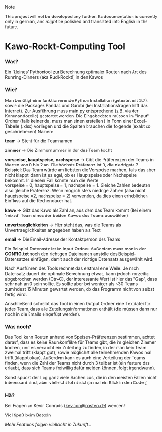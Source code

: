 > [!NOTE]
> This project will not be developed any further. Its documentation is currently only in german, and *might* be polished and translated into English in the future.  

# Kawo-Rockt-Computing Tool

### Was?
Ein 'kleines' Pythontool zur Berechnung optimaler Routen nach Art des Running-Dinners (aka Rudi-Rockt!) in den Kawos

### Wie?
Man benötigt eine funktionierende Python Installation (getestet mit 3.7), sowie die Packages Pandas und Gurobi 
(bei Installationsfragen hilft das Internet). Zur Ausführung muss main.py entsprechend (z.B. via der Kommandozeile)
gestartet werden. Die Eingabedaten müssen im "input" Ordner (falls keiner da, muss man einen erstellen ) in Form
einer Excel-Tabelle (.xlsx) vorliegen und die Spalten brauchen die folgende (exakt so geschriebenen) Namen:

**team** -> Steht für die Teamnamen  
  
**zimmer** -> Die Zimmernummer in der das Team kocht  

**vorspeise, hauptspeise, nachspeise** -> Gibt die Präferenzen der Teams in Werten von 0 bis 2 an. Die höchste Präferenz
ist 0, die niedrigste 2. Beispiel: Das Team würde am liebsten die Vorspeise machen, falls das aber nicht klappt, dann
ist es egal, ob es Hauptspeise oder Nachspeise bekommt. In diesem Fall könnte man die Werte  
vorspeise = 0, hauptspeise = 1, nachspeise = 1. Gleiche Zahlen bedeuten also gleiche Präferenz. Wenn möglich stets 
niedrige Zahlen (also nicht hauptspeise =2, nachspeise = 2) verwenden, da dies einen erheblichen Einfluss auf die 
Rechendauer hat.  

**kawo** -> Gibt das Kawo als Zahl an, aus dem das Team kommt (Bei einem 'mixed' Team eines der beiden Kawos des Teams
auswählen)  

**unvertraeglichkeiten** -> Hier steht das, was die Teams als Unvertraeglichkeiten angegeben haben als Text

**email** -> Die Email-Adresse der Kontaktperson des Teams 

Ein Beispiel-Datensatz ist im input-Ordner. Außerdem muss man in der **CONFIG.txt** noch den richtigen Dateinamen 
anstelle des Beispiel-Datensatzes einfügen, damit auch der richtige Datensatz ausgewählt wird.

Nach Ausführen des Tools rechnet das erstmal eine Weile. Je nach Datensatz dauert die optimale Berechnung etwas, kann
jedoch vorzeitig abgebrochen werden (Ctr+C), der interessante Wert ist hier das "Gap", dass sehr nah an 0 sein sollte. 
Es sollte aber bei weniger als ~30 Teams zumindest 15 Minuten gewartet werden, ob das Programm nicht von selbst fertig 
wird.  

Anschließend schreibt das Tool in einen Output Ordner eine Textdatei für jedes Team, dass alle Zuteilungsinformationen
enthält (die müssen dann nur noch in die Emails eingefügt werden).

### Was noch?

Das Tool kann Routen anhand von Speisen-Präferenzen bestimmen, achtet darauf, dass es keine Raumkonflikte für Teams 
gibt, die im gleichen Zimmer kochen, und es versucht ein Zuteilung zu finden, in der man kein Team zweimal trifft 
(klappt gut), sowie möglichst alle teilnehmenden Kawos mal trifft (klappt okay). Außerdem kann es auch eine Verteilung 
der Teams finden, wenn die Zahl der Teams nicht durch 3 teilbar ist (ein feature das erlaubt, dass sich Teams freiwillig
dafür melden können, folgt irgendwann).

Sonst spuckt der Log ganz viele Sachen aus, die in den meisten Fällen nicht interessant sind, aber vielleicht lohnt sich
ja mal ein Blick in den Code ;)

### Hä?
Bei Fragen an Kevin Conrads (kev.con@posteo.de) wenden!

Viel Spaß beim Basteln

*Mehr Features folgen vielleicht in Zukunft...*
